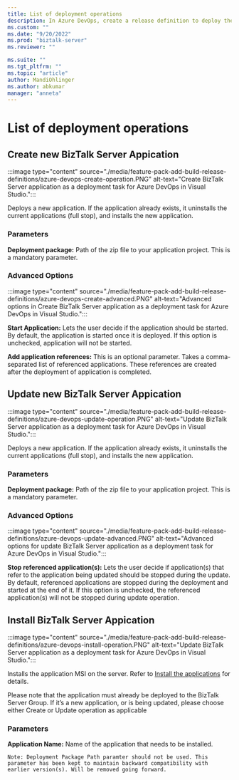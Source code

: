 ```yaml
---
title: List of deployment operations
description: In Azure DevOps, create a release definition to deploy the BizTalk Server application
ms.custom: ""
ms.date: "9/20/2022"
ms.prod: "biztalk-server"
ms.reviewer: ""

ms.suite: ""
ms.tgt_pltfrm: ""
ms.topic: "article"
author: MandiOhlinger
ms.author: abkumar
manager: "anneta"
---
```



# List of deployment operations


## Create new BizTalk Server Appication

:::image type="content" source="./media/feature-pack-add-build-release-definitions/azure-devops-create-operation.PNG" alt-text="Create BizTalk Server application as a deployment task for Azure DevOps in Visual Studio.":::


 Deploys a new application. If the application already exists, it uninstalls the current applications (full stop), and installs the new application.

### Parameters 

**Deployment package:**  Path of the zip file to your application project. This is a mandatory parameter.

### Advanced Options


:::image type="content" source="./media/feature-pack-add-build-release-definitions/azure-devops-create-advanced.PNG" alt-text="Advanced options in Create BizTalk Server application as a deployment task for Azure DevOps in Visual Studio.":::


**Start Application:** Lets the user decide if the application should be started. By default, the application is started once it is deployed. If this option is unchecked, application will not be started.


**Add application references:** This is an optional parameter. Takes a comma-separated list of referenced applications. These references are created after the deployment of application is completed.



## Update new BizTalk Server Appication

:::image type="content" source="./media/feature-pack-add-build-release-definitions/azure-devops-update-operation.PNG" alt-text="Update BizTalk Server application as a deployment task for Azure DevOps in Visual Studio.":::


Deploys a new application. If the application already exists, it uninstalls the current applications (full stop), and installs the new application.

### Parameters 

**Deployment package:**  Path of the zip file to your application project. This is a mandatory parameter.


### Advanced Options

:::image type="content" source="./media/feature-pack-add-build-release-definitions/azure-devops-update-advanced.PNG" alt-text="Advanced options for update BizTalk Server application as a deployment task for Azure DevOps in Visual Studio.":::


**Stop referenced application(s):** 
Lets the user decide if application(s) that refer to the application being updated should be stopped during the update. By default, referenced applications are stopped during the deployment and started at the end of it. If this option is unchecked, the referenced application(s) will not be stopped during update operation.


## Install BizTalk Server Appication

:::image type="content" source="./media/feature-pack-add-build-release-definitions/azure-devops-install-operation.PNG" alt-text="Update BizTalk Server application as a deployment task for Azure DevOps in Visual Studio."::: 

Installs the application MSI on the server. Refer to [Install the applications](../core/how-to-install-a-biztalk-application.md) for details.

Please note that the application must already be deployed to the BizTalk Server Group. If it’s a new application, or is being updated, please choose either Create or Update operation as applicable

### Parameters 

**Application Name:** Name of the application that needs to be installed.

    Note: Deployment Package Path paramter should not be used. This parameter has been kept to maintain backward compatibility with earlier version(s). Will be removed going forward.
